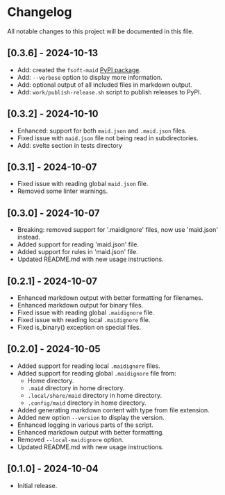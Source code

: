# Changelog

All notable changes to this project will be documented in this file.

## [0.3.6] - 2024-10-13

- Add: created the `fsoft-maid` [PyPI package](https://pypi.org/project/fsoft-maid/).
- Add: `--verbose` option to display more information.
- Add: optional output of all included files in markdown output.
- Add: `work/publish-release.sh` script to publish releases to PyPI.

## [0.3.2] - 2024-10-10

- Enhanced: support for both `maid.json` and `.maid.json` files.
- Fixed issue with `maid.json` file not being read in subdirectories.
- Add: svelte section in tests directory

## [0.3.1] - 2024-10-07

- Fixed issue with reading global `maid.json` file.
- Removed some linter warnings.

## [0.3.0] - 2024-10-07

- Breaking: removed support for '.maidignore' files, now use 'maid.json' instead.
- Added support for reading 'maid.json' file.
- Added support for rules in 'maid.json' file.
- Updated README.md with new usage instructions.

## [0.2.1] - 2024-10-07

- Enhanced markdown output with better formatting for filenames.
- Enhanced markdown output for binary files.
- Fixed issue with reading global `.maidignore` file.
- Fixed issue with reading local `.maidignore` file.
- Fixed is_binary() exception on special files.

## [0.2.0] - 2024-10-05

- Added support for reading local `.maidignore` files.
- Added support for reading global `.maidignore` file from:
  - Home directory.
  - `.maid` directory in home directory.
  - `.local/share/maid` directory in home directory.
  - `.config/maid` directory in home directory.
- Added generating markdown content with type from file extension.
- Added new option `--version` to display the version.
- Enhanced logging in various parts of the script.
- Enhanced markdown output with better formatting.
- Removed `--local-maidignore` option.
- Updated README.md with new usage instructions.

## [0.1.0] - 2024-10-04

- Initial release.
